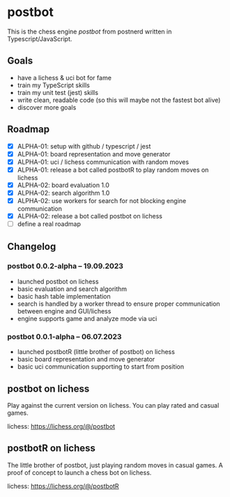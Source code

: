 # postbot
This is the chess engine _postbot_ from postnerd written in Typescript/JavaScript.

## Goals
- have a lichess & uci bot for fame
- train my TypeScript skills
- train my unit test (jest) skills
- write clean, readable code (so this will maybe not the fastest bot alive)
- discover more goals

## Roadmap
- [x] ALPHA-01: setup with github / typescript / jest
- [x] ALPHA-01: board representation and move generator
- [x] ALPHA-01: uci / lichess communication with random moves
- [X] ALPHA-01: release a bot called postbotR to play random moves on lichess
- [X] ALPHA-02: board evaluation 1.0
- [X] ALPHA-02: search algorithm 1.0
- [X] ALPHA-02: use workers for search for not blocking engine communication
- [X] ALPHA-02: release a bot called postbot on lichess
- [ ] define a real roadmap

## Changelog
### postbot 0.0.2-alpha – 19.09.2023
- launched postbot on lichess
- basic evaluation and search algorithm
- basic hash table implementation
- search is handled by a worker thread to ensure proper communication between engine and GUI/lichess 
- engine supports game and analyze mode via uci

### postbot 0.0.1-alpha – 06.07.2023
- launched postbotR (little brother of postbot) on lichess
- basic board representation and move generator
- basic uci communication supporting to start from position

## postbot on lichess
Play against the current version on lichess. You can play rated and casual games.

lichess: https://lichess.org/@/postbot

## postbotR on lichess
The little brother of postbot, just playing random moves in casual games. A proof of concept to launch a chess bot on lichess.

lichess: https://lichess.org/@/postbotR